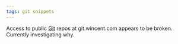 ```yaml
---
tags: git snippets
---
```


Access to public [Git](/wiki/Git) repos at git.wincent.com appears to be broken. Currently investigating why.
